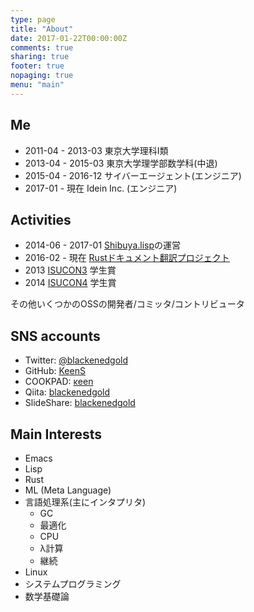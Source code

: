 ```yaml
---
type: page
title: "About"
date: 2017-01-22T00:00:00Z
comments: true
sharing: true
footer: true
nopaging: true
menu: "main"
---
```

## Me

- 2011-04 - 2013-03 東京大学理科I類
- 2013-04 - 2015-03 東京大学理学部数学科(中退)
- 2015-04 - 2016-12 サイバーエージェント(エンジニア)
- 2017-01 - 現在    Idein Inc. (エンジニア)

## Activities

- 2014-06 - 2017-01 [Shibuya.lisp](http://shibuya.lisp-users.org/)の運営
- 2016-02 - 現在    [Rustドキュメント翻訳プロジェクト](https://rust-lang-ja.github.io/the-rust-programming-language-ja/1.6/book/)
- 2013 [ISUCON3](http://isucon.net) 学生賞
- 2014 [ISUCON4](http://isucon.net) 学生賞

その他いくつかのOSSの開発者/コミッタ/コントリビュータ

## SNS accounts

- Twitter: [@blackenedgold](http://twitter.com/blackenedgold)
- GitHub: [KeenS](https://github.com/KeenS)
- COOKPAD: [κeen](http://cookpad.com/kitchen/3303629)
- Qiita: [blackenedgold](https://qiita.com/blackenedgold)
- SlideShare: [blackenedgold](http://www.slideshare.net/blackenedgold)

## Main Interests

- Emacs
- Lisp
- Rust
- ML (Meta Language)
- 言語処理系(主にインタプリタ)
  - GC
  - 最適化
  - CPU
  - λ計算
  - 継続
- Linux
- システムプログラミング
- 数学基礎論
